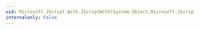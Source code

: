 ```yaml
---
uid: Microsoft.JScript.With.JScriptWith(System.Object,Microsoft.JScript.Vsa.VsaEngine)
internalonly: False
---
```

